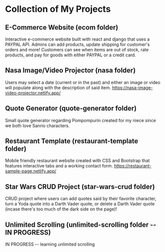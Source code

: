 # Collection of My Projects

## E-Commerce Website (ecom folder)

Interactive e-commerce website built with react and django that uses a PAYPAL API. Admins can add products, update shipping for customer's orders and more! Customers can see when items are out of stock, rate products, and pay for goods with either PAYPAL or a credit card.

## Nasa Image/Video Projector (nasa folder)

Users may select a date (current or in the past) and either an image or video will populate along with the description of said item.
https://nasa-image-video-projector.netlify.app/

## Quote Generator (quote-generator folder)

Small quote generator regarding Pompompurin created for my niece since we both love Sanrio characters. 

## Restaurant Template (restaurant-template folder)

Mobile friendly restaurant website created with CSS and Bootstrap that features interactive tabs and a working contact form. 
https://restaurant-sample-page.netlify.app/

## Star Wars CRUD Project (star-wars-crud folder) 

CRUD project where users can add quotes said by their favorite character, turn a Yoda quote into a Darth Vader quote, or delete a Darth Vader quote (incase there's too much of the dark side on the page)!

## Unlimited Scrolling (unlimited-scrolling folder -- IN PROGRESS)

IN PROGRESS -- learning unlimited scrolling 
